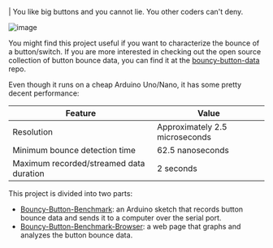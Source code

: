 | You like big buttons and you cannot lie. You other coders can't deny.

![image](https://github.com/adamfk/bouncy-button/assets/274012/146a55c6-3897-4910-81a9-e4a0240c7b05)

You might find this project useful if you want to characterize the bounce of a button/switch. If you are more interested in checking out the open source collection of button bounce data, you can find it at the [bouncy-button-data](https://github.com/adamfk/bouncy-button-data/) repo.

Even though it runs on a cheap Arduino Uno/Nano, it has some pretty decent performance:
 
| Feature                                 | Value                          |
|-----------------------------------------|--------------------------------|
| Resolution                              | Approximately 2.5 microseconds |
| Minimum bounce detection time           | 62.5 nanoseconds               |
| Maximum recorded/streamed data duration | 2 seconds                      |

This project is divided into two parts:

- [Bouncy-Button-Benchmark](./bb-benchmark/README.md): an Arduino sketch that records button bounce data and sends it to a computer over the serial port.
- [Bouncy-Button-Benchmark-Browser](./bbb-browser/README.md): a web page that graphs and analyzes the button bounce data.

